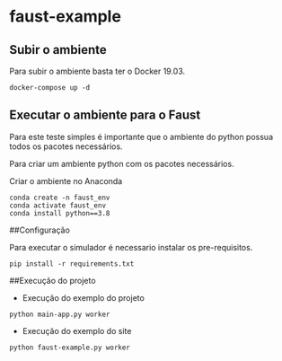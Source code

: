 # faust-example
## Subir o ambiente

Para subir o ambiente basta ter o Docker 19.03.

```
docker-compose up -d
```

## Executar o ambiente para o Faust

Para este teste simples é importante que o ambiente do python possua todos os pacotes necessários.

Para criar um ambiente python com os pacotes necessários.

Criar o ambiente no Anaconda

```
conda create -n faust_env
conda activate faust_env
conda install python==3.8
```

##Configuração

Para executar o simulador é necessario instalar os pre-requisitos.

```
pip install -r requirements.txt
```

##Execução do projeto

- Execução do exemplo do projeto
```
python main-app.py worker
```

- Execução do exemplo do site
```
python faust-example.py worker
```